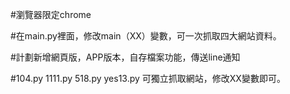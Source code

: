 #瀏覽器限定chrome

#在main.py裡面，修改main（XX）變數，可一次抓取四大網站資料。

#計劃新增網頁版，APP版本，自存檔案功能，傳送line通知

#104.py 1111.py 518.py yes13.py 可獨立抓取網站，修改XX變數即可。
